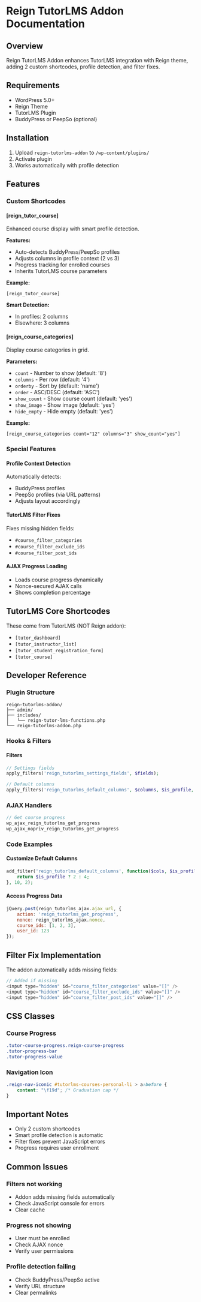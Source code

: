 # Reign TutorLMS Addon Documentation

## Overview
Reign TutorLMS Addon enhances TutorLMS integration with Reign theme, adding 2 custom shortcodes, profile detection, and filter fixes.

## Requirements
- WordPress 5.0+
- Reign Theme
- TutorLMS Plugin
- BuddyPress or PeepSo (optional)

## Installation
1. Upload `reign-tutorlms-addon` to `/wp-content/plugins/`
2. Activate plugin
3. Works automatically with profile detection

## Features

### Custom Shortcodes

#### [reign_tutor_course]
Enhanced course display with smart profile detection.

**Features:**
- Auto-detects BuddyPress/PeepSo profiles
- Adjusts columns in profile context (2 vs 3)
- Progress tracking for enrolled courses
- Inherits TutorLMS course parameters

**Example:**
```
[reign_tutor_course]
```

**Smart Detection:**
- In profiles: 2 columns
- Elsewhere: 3 columns

#### [reign_course_categories]
Display course categories in grid.

**Parameters:**
- `count` - Number to show (default: '8')
- `columns` - Per row (default: '4')
- `orderby` - Sort by (default: 'name')
- `order` - ASC/DESC (default: 'ASC')
- `show_count` - Show course count (default: 'yes')
- `show_image` - Show image (default: 'yes')
- `hide_empty` - Hide empty (default: 'yes')

**Example:**
```
[reign_course_categories count="12" columns="3" show_count="yes"]
```

### Special Features

#### Profile Context Detection
Automatically detects:
- BuddyPress profiles
- PeepSo profiles (via URL patterns)
- Adjusts layout accordingly

#### TutorLMS Filter Fixes
Fixes missing hidden fields:
- `#course_filter_categories`
- `#course_filter_exclude_ids`
- `#course_filter_post_ids`

#### AJAX Progress Loading
- Loads course progress dynamically
- Nonce-secured AJAX calls
- Shows completion percentage

## TutorLMS Core Shortcodes

These come from TutorLMS (NOT Reign addon):
- `[tutor_dashboard]`
- `[tutor_instructor_list]`
- `[tutor_student_registration_form]`
- `[tutor_course]`

## Developer Reference

### Plugin Structure
```
reign-tutorlms-addon/
├── admin/
├── includes/
│   └── reign-tutor-lms-functions.php
└── reign-tutorlms-addon.php
```

### Hooks & Filters

#### Filters
```php
// Settings fields
apply_filters('reign_tutorlms_settings_fields', $fields);

// Default columns
apply_filters('reign_tutorlms_default_columns', $columns, $is_profile, $atts);
```

### AJAX Handlers
```php
// Get course progress
wp_ajax_reign_tutorlms_get_progress
wp_ajax_nopriv_reign_tutorlms_get_progress
```

### Code Examples

#### Customize Default Columns
```php
add_filter('reign_tutorlms_default_columns', function($cols, $is_profile) {
    return $is_profile ? 2 : 4;
}, 10, 2);
```

#### Access Progress Data
```javascript
jQuery.post(reign_tutorlms_ajax.ajax_url, {
    action: 'reign_tutorlms_get_progress',
    nonce: reign_tutorlms_ajax.nonce,
    course_ids: [1, 2, 3],
    user_id: 123
});
```

## Filter Fix Implementation

The addon automatically adds missing fields:
```javascript
// Added if missing
<input type="hidden" id="course_filter_categories" value="[]" />
<input type="hidden" id="course_filter_exclude_ids" value="[]" />
<input type="hidden" id="course_filter_post_ids" value="[]" />
```

## CSS Classes

### Course Progress
```css
.tutor-course-progress.reign-course-progress
.tutor-progress-bar
.tutor-progress-value
```

### Navigation Icon
```css
.reign-nav-iconic #tutorlms-courses-personal-li > a:before {
    content: "\f19d"; /* Graduation cap */
}
```

## Important Notes
- Only 2 custom shortcodes
- Smart profile detection is automatic
- Filter fixes prevent JavaScript errors
- Progress requires user enrollment

## Common Issues

### Filters not working
- Addon adds missing fields automatically
- Check JavaScript console for errors
- Clear cache

### Progress not showing
- User must be enrolled
- Check AJAX nonce
- Verify user permissions

### Profile detection failing
- Check BuddyPress/PeepSo active
- Verify URL structure
- Clear permalinks